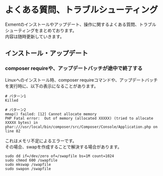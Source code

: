 # よくある質問、トラブルシューティング
Exmentのインストールやアップデート、操作に関するよくある質問、トラブルシューティングをまとめております。  
内容は随時更新していきます。  

## インストール・アップデート

### composer requireや、アップデートバッチが途中で終了する
Linuxへのインストール時、composer requireコマンドや、アップデートバッチを実行時に、以下の表示になることがあります。  

```
# パターン1
Killed

# パターン2
mmap() failed: [12] Cannot allocate memory
PHP Fatal error:  Out of memory (allocated XXXXX) (tried to allocate XXXXX bytes) in phar:///usr/local/bin/composer/src/Composer/Console/Application.php on line 82
```

これはメモリ不足によるエラーです。  
その場合、swapを作成することで解決する場合があります。

~~~
sudo dd if=/dev/zero of=/swapfile bs=1M count=1024
sudo chmod 600 /swapfile
sudo mkswap /swapfile
sudo swapon /swapfile
~~~


